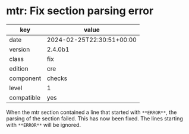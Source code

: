 [//]: # (werk v2)
# mtr: Fix section parsing error

key        | value
---------- | ---
date       | 2024-02-25T22:30:51+00:00
version    | 2.4.0b1
class      | fix
edition    | cre
component  | checks
level      | 1
compatible | yes

When the mtr section contained a line that started with `**ERROR**`, the parsing of the section failed.
This has now been fixed.
The lines starting with `**ERROR**` will be ignored.
